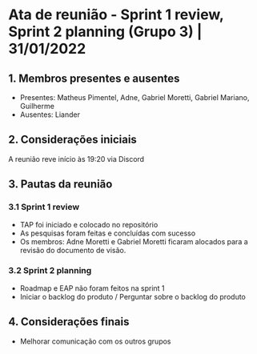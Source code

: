 # Ata de reunião - Sprint 1 review, Sprint 2 planning (Grupo 3) | 31/01/2022

## 1. Membros presentes e ausentes
- Presentes: Matheus Pimentel, Adne, Gabriel Moretti, Gabriel Mariano, Guilherme
- Ausentes: Liander

## 2. Considerações iniciais

A reunião reve início às 19:20 via Discord

## 3. Pautas da reunião

### 3.1 Sprint 1 review
- TAP foi iniciado e colocado no repositório
- As pesquisas foram feitas e concluídas com sucesso
- Os membros: Adne Moretti e Gabriel Moretti ficaram alocados para a revisão do documento de visão.

### 3.2 Sprint 2 planning
- Roadmap e EAP não foram feitos na sprint 1
- Iniciar o backlog do produto / Perguntar sobre o backlog do produto

## 4. Considerações finais

- Melhorar comunicação com os outros grupos

